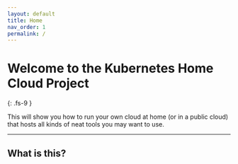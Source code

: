 ```yaml
---
layout: default
title: Home
nav_order: 1
permalink: /
---
```


# Welcome to the Kubernetes Home Cloud Project
{: .fs-9 }

This will show you how to run your own cloud at home (or in a public cloud) that hosts all kinds of neat tools you may want to use.

---

## What is this?
